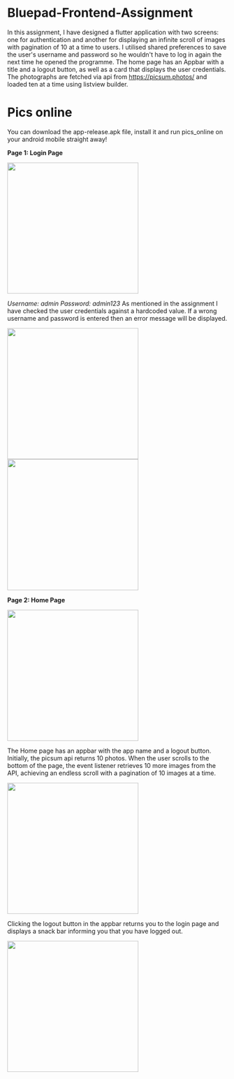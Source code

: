 # Bluepad-Frontend-Assignment
In this assignment, I have designed a flutter application with two screens: one for authentication and another for displaying an infinite scroll of images with pagination of 10 at a time to users. I utilised shared preferences to save the user's username and password so he wouldn't have to log in again the next time he opened the programme. The home page has an Appbar with a title and a logout button, as well as a card that displays the user credentials. The photographs are fetched via api from https://picsum.photos/ and loaded ten at a time using listview builder.

# Pics online
You can download the app-release.apk file, install it and run pics_online on your android mobile straight away!

****Page 1: Login Page****


<img src="https://user-images.githubusercontent.com/45164745/153407360-6a24410c-cab2-41f1-92eb-39a910e8fe78.png" height="300">

<i>Username: admin</i> 
<i>Password: admin123</i>
As mentioned in the assignment I have checked the user credentials against a hardcoded value. If a wrong username and password is entered then an error message will be displayed.

<img src="https://user-images.githubusercontent.com/45164745/153407806-61adc949-1e88-46c9-a252-dd78de3419b5.png" height="300">
<img src="https://user-images.githubusercontent.com/45164745/153407818-93908e99-088c-49e6-914f-158ce033d958.png" height="300">
 
****Page 2: Home Page****

<img src="https://user-images.githubusercontent.com/45164745/153407927-1f0ab05f-a2fc-4453-a59a-31be9d78b507.png" height="300">
 
The Home page has an appbar with the app name and a logout button. Initially, the picsum api returns 10 photos. When the user scrolls to the bottom of the page, the event listener retrieves 10 more images from the API, achieving an endless scroll with a pagination of 10 images at a time.

 <img src="https://user-images.githubusercontent.com/45164745/153408687-e4a4a02e-e276-4616-87ad-315bd62a5973.png" height="300">

Clicking the logout button in the appbar returns you to the login page and displays a snack bar informing you that you have logged out.

 <img src="https://user-images.githubusercontent.com/45164745/153408898-a0a7c515-f291-478d-b75d-54ebd95ff291.png" height="300">
